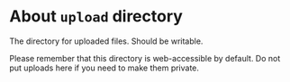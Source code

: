 # About `upload` directory

The directory for uploaded files. Should be writable.

Please remember that this directory is web-accessible by default. Do not put uploads here if you need to make them private.